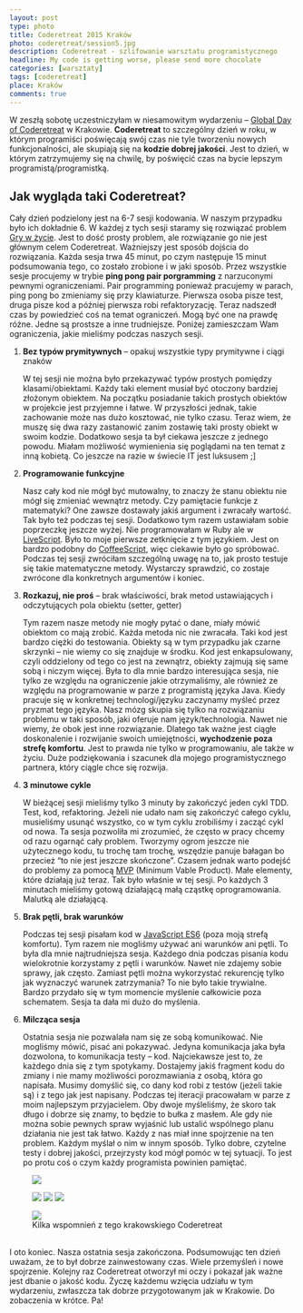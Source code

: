 ```yaml
---
layout: post
type: photo
title: Coderetreat 2015 Kraków
photo: coderetreat/session5.jpg
description: Coderetreat - szlifowanie warsztatu programistycznego
headline: My code is getting worse, please send more chocolate
categories: [warsztaty]
tags: [coderetreat]
place: Kraków
comments: true
---
```


W zeszłą sobotę uczestniczyłam w niesamowitym wydarzeniu – [Global Day of Coderetreat](https://www.coderetreat.org/) w Krakowie. **Coderetreat** to szczególny dzień w roku, w którym programiści poświęcają swój czas nie tyle tworzeniu nowych funkcjonalności, ale skupiają się na **kodzie dobrej jakości**. Jest to dzień, w którym zatrzymujemy się na chwilę, by poświęcić czas na bycie lepszym programistą/programistką.

## Jak wygląda taki Coderetreat?

Cały dzień podzielony jest na 6-7 sesji kodowania. W naszym przypadku było ich dokładnie 6. W każdej z tych sesji staramy się rozwiązać problem [Gry w życie](https://en.wikipedia.org/wiki/Conway%27s_Game_of_Life). Jest to dość prosty problem, ale rozwiązanie go nie jest głównym celem Coderetreat. Ważniejszy jest sposób dojścia do rozwiązania. Każda sesja trwa 45 minut, po czym następuje 15 minut podsumowania tego, co zostało zrobione i w jaki sposób. Przez wszystkie sesje procujemy w trybie **ping pong pair porgramming** z narzuconymi pewnymi ograniczeniami. Pair programming ponieważ pracujemy w parach, ping pong bo zmieniamy się przy klawiaturze. Pierwsza osoba pisze test, druga pisze kod a później pierwsza robi refaktoryzację. Teraz nadszedł czas by powiedzieć coś na temat ograniczeń. Mogą być one na prawdę różne. Jedne są prostsze a inne trudniejsze. Poniżej zamieszczam Wam ograniczenia, jakie mieliśmy podczas naszych sesji.

1. **Bez typów prymitywnych** – opakuj wszystkie typy prymitywne i ciągi znaków

    W tej sesji nie można było przekazywać typów prostych pomiędzy klasami/obiektami. Każdy taki element musiał być otoczony bardziej złożonym obiektem. Na początku posiadanie takich prostych obiektów w projekcie jest przyjemne i łatwe. W przyszłości jednak, takie zachowanie może nas dużo kosztować, nie tylko czasu. Teraz wiem, że muszę się dwa razy zastanowić zanim zostawię taki prosty obiekt w swoim kodzie. Dodatkowo sesja ta był ciekawa jeszcze z jednego powodu. Miałam możliwość wymienienia się poglądami na ten temat z inną kobietą. Co jeszcze na razie w świecie IT jest luksusem ;]

2. **Programowanie funkcyjne**

    Nasz cały kod nie mógł być mutowalny, to znaczy że stanu obiektu nie mógł się zmieniać wewnątrz metody. Czy pamiętacie funkcje z matematyki? One zawsze dostawały jakiś argument i zwracały wartość. Tak było też podczas tej sesji. Dodatkowo tym razem ustawiałam sobie poprzeczkę jeszcze wyżej. Nie programowałam w Ruby ale w [LiveScript](https://livescript.net/). Było to moje pierwsze zetknięcie z tym językiem. Jest on bardzo podobny do [CoffeeScript](https://coffeescript.org/), więc ciekawie było go spróbować. Podczas tej sesji zwróciłam szczególną uwagę na to, jak prosto testuje się takie matematyczne metody. Wystarczy sprawdzić, co zostaje zwrócone dla konkretnych argumentów i koniec.

3. **Rozkazuj, nie proś** – brak właściwości, brak metod ustawiających i odczytujących pola obiektu (setter, getter)

    Tym razem nasze metody nie mogły pytać o dane, miały mówić obiektom co mają zrobić. Każda metoda nic nie zwracała. Taki kod jest bardzo ciężki do testowania. Obiekty są w tym przypadku jak czarne skrzynki – nie wiemy co się znajduje w środku. Kod jest enkapsulowany, czyli oddzielony od tego co jest na zewnątrz, obiekty zajmują się same sobą i niczym więcej. Była to dla mnie bardzo interesująca sesja, nie tylko ze względu na ograniczenie jakie otrzymaliśmy, ale również ze względu na programowanie w parze z programistą języka Java. Kiedy pracuje się w konkretnej technologi/języku zaczynamy myśleć przez pryzmat tego języka. Nasz mózg skupia się tylko na rozwiązaniu problemu w taki sposób, jaki oferuje nam język/technologia. Nawet nie wiemy, że obok jest inne rozwiązanie. Dlatego tak ważne jest ciągłe doskonalenie i rozwijanie swoich umiejętności, **wychodzenie poza strefę komfortu**. Jest to prawda nie tylko w programowaniu, ale także w życiu. Duże podziękowania i szacunek dla mojego programistycznego partnera, który ciągle chce się rozwija.

4. **3 minutowe cykle**

    W bieżącej sesji mieliśmy tylko 3 minuty by zakończyć jeden cykl TDD. Test, kod, refaktoring. Jeżeli nie udało nam się zakończyć całego cyklu, musieliśmy usunąć wszystko, co w tym cyklu zrobiliśmy i zacząć cykl od nowa. Ta sesja pozwoliła mi zrozumieć, że często w pracy chcemy od razu ogarnąć cały problem. Tworzymy ogrom jeszcze nie użytecznego kodu, tu trochę tam trochę, wszędzie panuje bałagan bo przecież “to nie jest jeszcze skończone”. Czasem jednak warto podejść do problemy za pomocą [MVP](https://en.wikipedia.org/wiki/Minimum_viable_product) (Minimum Vable Product). Małe elementy, które działają już teraz. Tak było właśnie w tej sesji. Po każdych 3 minutach mieliśmy gotową działającą małą cząstkę oprogramowania. Malutką ale działającą.

5. **Brak pętli, brak warunków**

    Podczas tej sesji pisałam kod w [JavaScript ES6](http://es6-features.org/) (poza moją strefą komfortu). Tym razem nie mogliśmy używać ani warunków ani pętli. To była dla mnie najtrudniejsza sesja. Każdego dnia podczas pisania kodu wielokrotnie korzystamy z pętli i warunków. Nawet nie zdajemy sobie sprawy, jak często. Zamiast pętli można wykorzystać rekurencję tylko jak wyznaczyć warunek zatrzymania? To nie było takie trywialne. Bardzo przydało się w tym momencie myślenie całkowicie poza schematem. Sesja ta dała mi dużo do myślenia.

6. **Milcząca sesja**

    Ostatnia sesja nie pozwalała nam się ze sobą komunikować. Nie mogliśmy mówić, pisać ani pokazywać. Jedyna komunikacja jaka była dozwolona, to komunikacja testy – kod. Najciekawsze jest to, że każdego dnia się z tym spotykamy. Dostajemy jakiś fragment kodu do zmiany i nie mamy możliwości porozmawiania z osobą, która go napisała. Musimy domyślić się, co dany kod robi z testów (jeżeli takie są) i z tego jak jest napisany. Podczas tej iteracji pracowałam w parze z moim najlepszym przyjacielem. Oby dwoje myśleliśmy, że skoro tak długo i dobrze się znamy, to będzie to bułka z masłem. Ale gdy nie można sobie pewnych spraw wyjaśnić lub ustalić wspólnego planu działania nie jest tak łatwo. Każdy z nas miał inne spojrzenie na ten problem. Każdym myślał o nim w innym sposób. Tylko dobre, czytelne testy i dobrej jakości, przejrzysty kod mógł pomóc w tej sytuacji. To jest po protu coś o czym każdy programista powinien pamiętać.

<figure>
  <a href="{{ site.baseurl_root }}/images/coderetreat/first-session.jpg"><img src="{{ site.baseurl_root }}/images/coderetreat/first-session.jpg"></a>
</figure>
<figure class="third">
  <a href="{{ site.baseurl_root }}/images/coderetreat/summary.jpg"><img src="{{ site.baseurl_root }}/images/coderetreat/summary.jpg"></a>
  <a href="{{ site.baseurl_root }}/images/coderetreat/summary2.jpg"><img src="{{ site.baseurl_root }}/images/coderetreat/summary2.jpg"></a>
  <a href="{{ site.baseurl_root }}/images/coderetreat/summary3.jpg"><img src="{{ site.baseurl_root }}/images/coderetreat/summary3.jpg"></a>
</figure>
<figure>
  <a href="{{ site.baseurl_root }}/images/coderetreat/session5.jpg"><img src="{{ site.baseurl_root }}/images/coderetreat/session5.jpg"></a>
  <figcaption>Kilka wspomnień z tego krakowskiego Coderetreat</figcaption>
</figure>

<br>
I oto koniec. Nasza ostatnia sesja zakończona. Podsumowując ten dzień uważam, że to był dobrze zainwestowany czas. Wiele przemyśleń i nowe spojrzenie. Kolejny raz Coderetreat otworzył mi oczy i pokazał jak ważne jest dbanie o jakość kodu. Życzę każdemu wzięcia udziału w tym wydarzeniu, zwłaszcza tak dobrze przygotowanym jak w Krakowie. Do zobaczenia w krótce. Pa!
